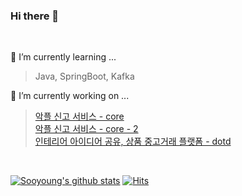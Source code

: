 ### Hi there 👋 

<br>

🌱 I’m currently learning ...
> Java, SpringBoot, Kafka

🔭 I’m currently working on ...
> [악플 신고 서비스 - core](https://github.com/CoRe-ajou) <br>
> [악플 신고 서비스 - core - 2](https://github.com/devCO-RE) <br>
> [인테리어 아이디어 공유, 상품 중고거래 플랫폼 - dotd](https://github.com/Deco-of-the-day) <br>

<br>

[![Sooyoung's github stats](https://github-readme-stats.vercel.app/api?username=sywtit)](https://github.com/sywtit/github-readme-stats)
[![Hits](https://hits.seeyoufarm.com/api/count/incr/badge.svg?url=https%3A%2F%2Fgithub.com%2Fsywtit%2Fhit-counter&count_bg=%234D9517&title_bg=%23000000&icon=baidu.svg&icon_color=%2394E944&title=up%21&edge_flat=false)](https://hits.seeyoufarm.com)

<!--
**sywtit/sywtit** is a ✨ _special_ ✨ repository because its `README.md` (this file) appears on your GitHub profile.

Here are some ideas to get you started:

- 🔭 I’m currently working on ...
- 🌱 I’m currently learning ...
- 👯 I’m looking to collaborate on ...
- 🤔 I’m looking for help with ...
- 💬 Ask me about ...
- 📫 How to reach me: ...
- 😄 Pronouns: ...
- ⚡ Fun fact: ...

[![Top Langs](https://github-readme-stats.vercel.app/api/top-langs/?username=sywtit&layout=compact)](https://github.com/congchu/github-readme-stats)
top langs 의 색깔 theme = 

> [learning kafka](https://github.com/xcckr)

-->

